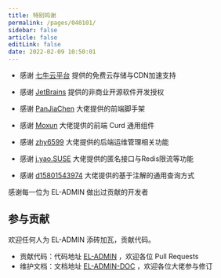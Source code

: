 ```yaml
---
title: 特别鸣谢
permalink: /pages/040101/
sidebar: false
article: false
editLink: false
date: 2022-02-09 10:50:01
---
```


- 感谢 [七牛云平台](https://portal.qiniu.com/signup?utm_source=kaiyuan&utm_media=ELADMIN) 提供的免费云存储与CDN加速支持

- 感谢 [JetBrains](https://www.jetbrains.com/) 提供的非商业开源软件开发授权

- 感谢 [PanJiaChen](https://github.com/PanJiaChen/vue-element-admin) 大佬提供的前端脚手架

- 感谢 [Moxun](https://github.com/moxun1639) 大佬提供的前端 Curd 通用组件

- 感谢 [zhy6599](https://gitee.com/zhy6599) 大佬提供的后端运维管理相关功能

- 感谢 [j.yao.SUSE](https://github.com/everhopingandwaiting) 大佬提供的匿名接口与Redis限流等功能

- 感谢 [d15801543974](https://github.com/d15801543974) 大佬提供的基于注解的通用查询方式

感谢每一位为 EL-ADMIN 做出过贡献的开发者

## 参与贡献

欢迎任何人为 EL-ADMIN 添砖加瓦，贡献代码。

- 贡献代码：代码地址 [EL-ADMIN](https://github.com/elunez/eladmin) ，欢迎各位 Pull Requests
- 维护文档：文档地址 [EL-ADMIN-DOC](https://github.com/elunez/eladmin-doc) ，欢迎各位大佬参与修订
